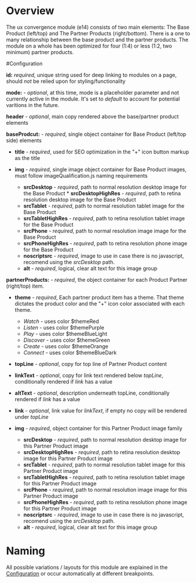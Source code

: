 # Overview
The ux convergence module (e14) consists of two main elements: The Base Product (left/top) and The Partner Products (right/bottom). There is a one to many relationship between the base product and the partner products. The module on a whole has been optimized for four (1:4) or less (1:2, two minimum) partner products.

#<a id="config"></a>Configuration

**id:** *required*, unique string used for deep linking to modules on a page, should *not* be relied upon for styling/functionality

**mode:** - *optional*, at this time, mode is a placeholder parameter and not currently active in the module. It's set to *default* to account for potential varitions in the future. 

**header**  - *optional*, main copy rendered above the base/partner product elements

**baseProdcut:** - *required*, single object container for Base Product (left/top side) elements

* **title**	 - *required*, used for SEO optimization in the "+" icon button markup as the title

* **img**	 - *required*, single image object container for Base Product images, must follow imageQualification.js naming requirements
	* **srcDesktop**	 - *required*, path to normal resolution desktop image for the Base Product * **srcDesktopHighRes**	 - *required*, path to retina resolution desktop image for the Base Product
	* **srcTablet**	 - *required*, path to normal resolution tablet image for the Base Product
	* **srcTabletHighRes**	 - *required*, path to retina resolution tablet image for the Base Product
	* **srcPhone**	 - *required*, path to normal resolution image image for the Base Product
	* **srcPhoneHighRes**	 - *required*, path to retina resolution phone image for the Base Product
	* **noscriptsrc**	 - *required*, image to use in case there is no javascript, recomend using the *srcDesktop* path. 
	* **alt**	 - *required*, logical, clear alt text for this image group

**partnerProducts:** - *required*, the object container for each Product Partner (right/top) item. 

* **theme**	 - *required*, Each partner product item has a theme.  That theme dictates the product color and the "+" icon color associated with each theme. 

	* *Watch* - uses color $themeRed 
	* *Listen* - uses color $themePurple 
	* *Play* - uses color $themeBlueLight 
	* *Discover* - uses color $themeGreen 
	* *Create* - uses color $themeOrange 
	* *Connect* - uses color $themeBlueDark  	

* **topLine**	 - *optional*, copy for top line of Partner Product content

* **linkText**	 - *optional*, copy for link text rendered below *topLine*, conditionally rendered if *link* has a value

* **altText**	 - *optional*, description underneath topLine, conditionally rendered if *link* has a value

* **link**	 - *optional*, link value for *linkText*, if empty no copy will be rendered under *topLine*

* **img**	 - *required*, object container for this Partner Product image family
	* **srcDesktop**	 - *required*, path to normal resolution desktop image for this Partner Product image
	* **srcDesktopHighRes**	 - *required*, path to retina resolution desktop image for this Partner Product image 
	* **srcTablet**	 - *required*, path to normal resolution tablet image for this Partner Product image
	* **srcTabletHighRes**	 - *required*, path to retina resolution tablet image for this Partner Product image
	* **srcPhone**	 - *required*, path to normal resolution image image for this Partner Product image
	* **srcPhoneHighRes**	 - *required*, path to retina resolution phone image for this Partner Product image
	* **noscriptsrc**	 - *required*, image to use in case there is no javascript, recomend using the *srcDesktop* path. 
	* **alt**	 - *required*, logical, clear alt text for this image group
	
		

# Naming
All possible variations / layouts for this module are explained in the [Configuration](#config) or occur automatically at different breakpoints. 